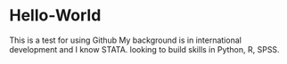 # Hello-World
This is a test for using Github
 My background is in international development and I know STATA. looking to build skills in Python, R, SPSS.
